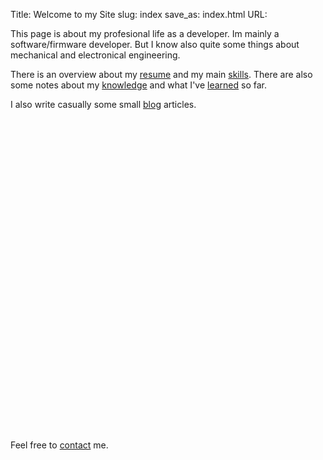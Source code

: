 Title: Welcome to my Site
slug: index
save_as: index.html
URL:

This page is about my profesional life as a developer. Im mainly a software/firmware developer. But I know also quite some things about mechanical and electronical engineering.

There is an overview about my [resume]({filename}/pages/resume.md) and my main [skills]({filename}/pages/skills.md). There are also some notes about my [knowledge]({filename}/pages/books.md) and what I've [learned]({filename}/pages/courses.md) so far.

I also write casually some small [blog]({filename}/pages/blog.md) articles.


<div id="sourrounding_div" style="height:500px">
<canvas id="myCanvas">
</canvas>
</div>


Feel free to [contact]({filename}/pages/contact.md) me.


<script src="scripts/wordcloud2.js"></script>

<script>

// size of canvas: http://stackoverflow.com/a/25083938/1272072
var div = document.getElementById("sourrounding_div");
var canvas = document.getElementById("myCanvas");
canvas.height = div.offsetHeight;
canvas.width  = div.offsetWidth;

function TagInfos(name, url, size) {
  this.name = name;
  this.url = url;
  this.size = size;
}


var tagList = [new TagInfos("C", "/tag/c.html", 70),
               new TagInfos("C++", "/tag/cpp.html", 80),
               new TagInfos("Python", "/tag/python.html", 50),
               new TagInfos("Agile", "/tag/agile.html", 40),
               new TagInfos("Assembler", "/tag/assembler.html", 35),
               new TagInfos("Calculus", "/tag/calculus.html", 20),
               new TagInfos("Data Minig", "/tag/data_minig.html", 15),
               new TagInfos("ETH", "/tag/eth.html", 10),
               new TagInfos("Git", "/tag/git.html", 50),
               new TagInfos("OOP", "/tag/oop.html", 60),
               new TagInfos("Design Patterns", "/tag/oop.html", 70),
               new TagInfos("Scrum", "/tag/scrum.html", 20),
               new TagInfos("Statistics", "/tag/statistics.html", 15),
               new TagInfos("SVN", "/tag/svn.html", 20),
               new TagInfos("XP", "/tag/xp.html", 20),
               new TagInfos("Computer Science", "/tag/computer_science.html", 40),
               new TagInfos("Emacs", "/category/emacs.html", 15),
               new TagInfos("Mathematics", "/category/mathematics.html", 20),
               new TagInfos("Programming", "/category/programming.html", 50),
               new TagInfos("Software Development", "/category/software_development.html", 40),
               new TagInfos("Version Control", "/category/version_control.html", 20),
               new TagInfos("SystemC", "/systemc.html", 20),
               new TagInfos("Linux", "/tag/linux.html", 35),
               new TagInfos("Lisp", "/tag/lisp.html", 25)
               
];



function getListForCloud() {
    var data = []
    for (var i = 0; i < tagList.length; i++) {
        data.push([tagList[i].name, tagList[i].size]);
    }
    return data;
}

function getUrlForTag(name) {
    for (var i = 0; i < tagList.length; i++) {
        if(name == tagList[i].name) {
            return "http://lukaswoodtli.github.io" + tagList[i].url;
        }
    }
    return false;
}






WordCloud(document.getElementById('myCanvas'), {list:  getListForCloud(),
                                                click: function(item) {
                                                             var url = getUrlForTag(item[0])
                                                             if (url)
                                                                 window.open(url, "_self");
                                                       },
                                                 minRotation : 0, maxRotation : 0,
                                                 rotateRatio: 0,
                                                 color: "#3300FF",
                                                 gridSize: 20
                                               }
);
</script>
